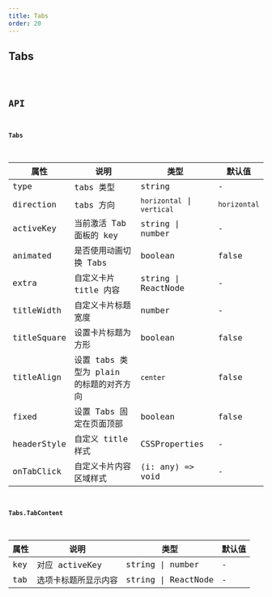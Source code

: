 ```yaml
---
title: Tabs
order: 20
---
```


## Tabs

<code src="./tabs/index.tsx" />

## API

#### Tabs

| 属性 | 说明 | 类型 | 默认值 |
| --- | --- | --- | --- |
| type | tabs 类型 | string | - |
| direction | tabs 方向 | `horizontal` \| `vertical` | `horizontal` |
| activeKey | 当前激活 Tab 面板的 key | string \| number | - |
| animated | 是否使用动画切换 Tabs | boolean | false |
| extra | 自定义卡片 title 内容 | string \| ReactNode | - |
| titleWidth | 自定义卡片标题宽度 | number | - |
| titleSquare | 设置卡片标题为方形 | boolean | false |
| titleAlign | 设置 tabs 类型为 plain 的标题的对齐方向 | `center` | false |
| fixed | 设置 Tabs 固定在页面顶部 | boolean | false |
| headerStyle | 自定义 title 样式 | CSSProperties | - |
| onTabClick | 自定义卡片内容区域样式 | (i: any) => void | - |

#### Tabs.TabContent

| 属性 | 说明                 | 类型                | 默认值 |
| ---- | -------------------- | ------------------- | ------ |
| key  | 对应 activeKey       | string \| number    | -      |
| tab  | 选项卡标题所显示内容 | string \| ReactNode | -      |
